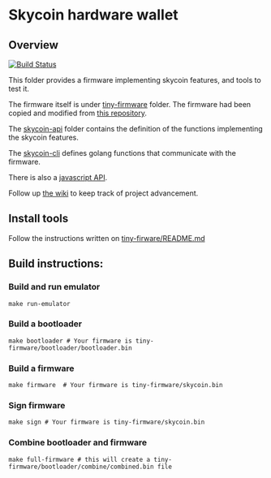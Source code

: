 # Skycoin hardware wallet

## Overview

[![Build Status](https://travis-ci.com/skycoin/hardware-wallet.svg?branch=master)](https://travis-ci.com/skycoin/hardware-wallet)

This folder provides a firmware implementing skycoin features, and tools to test it.

The firmware itself is under [tiny-firmware](https://github.com/skycoin/hardware-wallet/tree/master/tiny-firmware) folder.
The firmware had been copied and modified from [this repository](https://github.com/trezor/trezor-mcu).

The [skycoin-api](https://github.com/skycoin/hardware-wallet/tree/master/skycoin-api) folder contains the definition of the functions implementing the skycoin features.

The [skycoin-cli](https://github.com/skycoin/hardware-wallet-go/) defines golang functions that communicate with the firmware.

There is also a [javascript API](https://github.com/skycoin/hardware-wallet-js/).

Follow up [the wiki](https://github.com/skycoin/hardware-wallet/wiki/Hardware-wallet-project-advancement) to keep track of project advancement.

## Install tools

Follow the instructions written on [tiny-firware/README.md](https://github.com/skycoin/hardware-wallet/blob/master/tiny-firmware/README.md)

## Build instructions:

### Build and run emulator

```
make run-emulator
```

### Build a bootloader

```
make bootloader # Your firmware is tiny-firmware/bootloader/bootloader.bin
```

### Build a firmware

```
make firmware  # Your firmware is tiny-firmware/skycoin.bin
```

### Sign firmware

```
make sign # Your firmware is tiny-firmware/skycoin.bin
```

### Combine bootloader and firmware

```
make full-firmware # this will create a tiny-firmware/bootloader/combine/combined.bin file
```
